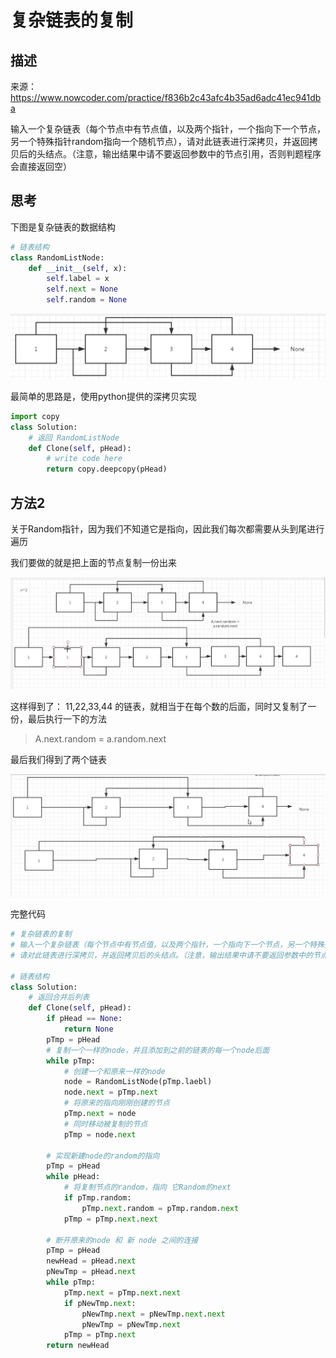 # 复杂链表的复制

## 描述

来源：https://www.nowcoder.com/practice/f836b2c43afc4b35ad6adc41ec941dba

输入一个复杂链表（每个节点中有节点值，以及两个指针，一个指向下一个节点，另一个特殊指针random指向一个随机节点），请对此链表进行深拷贝，并返回拷贝后的头结点。（注意，输出结果中请不要返回参数中的节点引用，否则判题程序会直接返回空）

## 思考

下图是复杂链表的数据结构

```python
# 链表结构
class RandomListNode:
    def __init__(self, x):
        self.label = x
        self.next = None
        self.random = None
```



![image-20200425214035668](images/image-20200425214035668.png)

最简单的思路是，使用python提供的深拷贝实现

```python
import copy
class Solution:
    # 返回 RandomListNode
    def Clone(self, pHead):
        # write code here
        return copy.deepcopy(pHead)
```

## 方法2

关于Random指针，因为我们不知道它是指向，因此我们每次都需要从头到尾进行遍历

我们要做的就是把上面的节点复制一份出来

![image-20200425215533799](images/image-20200425215533799.png)

这样得到了： 11,22,33,44 的链表，就相当于在每个数的后面，同时又复制了一份，最后执行一下的方法

> A.next.random = a.random.next

最后我们得到了两个链表

![image-20200425233303213](images/image-20200425233303213.png)



完整代码

```python
# 复杂链表的复制
# 输入一个复杂链表（每个节点中有节点值，以及两个指针，一个指向下一个节点，另一个特殊指针random指向一个随机节点），
# 请对此链表进行深拷贝，并返回拷贝后的头结点。（注意，输出结果中请不要返回参数中的节点引用，否则判题程序会直接返回空）

# 链表结构
class Solution:
    # 返回合并后列表
    def Clone(self, pHead):
        if pHead == None:
            return None
        pTmp = pHead
        # 复制一个一样的node，并且添加到之前的链表的每一个node后面
        while pTmp:
            # 创建一个和原来一样的node
            node = RandomListNode(pTmp.laebl)
            node.next = pTmp.next
            # 将原来的指向刚刚创建的节点
            pTmp.next = node
            # 同时移动被复制的节点
            pTmp = node.next

        # 实现新建node的random的指向
        pTmp = pHead
        while pHead:
            # 将复制节点的random，指向 它Random的next
            if pTmp.random:
                pTmp.next.random = pTmp.random.next
            pTmp = pTmp.next.next

        # 断开原来的node 和 新 node 之间的连接
        pTmp = pHead
        newHead = pHead.next
        pNewTmp = pHead.next
        while pTmp:
            pTmp.next = pTmp.next.next
            if pNewTmp.next:
                pNewTmp.next = pNewTmp.next.next
                pNewTmp = pNewTmp.next
            pTmp = pTmp.next            
        return newHead

```

